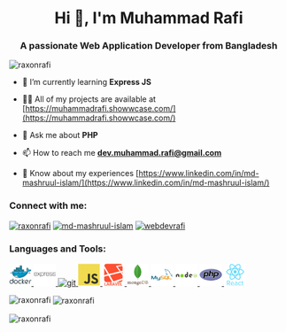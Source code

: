 <h1 align="center">Hi 👋, I'm Muhammad Rafi</h1>
<h3 align="center">A passionate Web Application Developer from Bangladesh</h3>

<p align="left"> <img src="https://komarev.com/ghpvc/?username=raxonrafi&label=Profile%20views&color=0e75b6&style=flat" alt="raxonrafi" /> </p>

- 🌱 I’m currently learning **Express JS**

- 👨‍💻 All of my projects are available at [https://muhammadrafi.showwcase.com/](https://muhammadrafi.showwcase.com/)

- 💬 Ask me about **PHP**

- 📫 How to reach me **dev.muhammad.rafi@gmail.com**

- 📄 Know about my experiences [https://www.linkedin.com/in/md-mashruul-islam/](https://www.linkedin.com/in/md-mashruul-islam/)

<h3 align="left">Connect with me:</h3>
<p align="left">
<a href="https://twitter.com/raxonrafi" target="blank"><img align="center" src="https://raw.githubusercontent.com/rahuldkjain/github-profile-readme-generator/master/src/images/icons/Social/twitter.svg" alt="raxonrafi" height="30" width="40" /></a>
<a href="https://linkedin.com/in/md-mashruul-islam" target="blank"><img align="center" src="https://raw.githubusercontent.com/rahuldkjain/github-profile-readme-generator/master/src/images/icons/Social/linked-in-alt.svg" alt="md-mashruul-islam" height="30" width="40" /></a>
<a href="https://instagram.com/webdevrafi" target="blank"><img align="center" src="https://raw.githubusercontent.com/rahuldkjain/github-profile-readme-generator/master/src/images/icons/Social/instagram.svg" alt="webdevrafi" height="30" width="40" /></a>
</p>

<h3 align="left">Languages and Tools:</h3>
<p align="left"> <a href="https://www.docker.com/" target="_blank" rel="noreferrer"> <img src="https://raw.githubusercontent.com/devicons/devicon/master/icons/docker/docker-original-wordmark.svg" alt="docker" width="40" height="40"/> </a> <a href="https://expressjs.com" target="_blank" rel="noreferrer"> <img src="https://raw.githubusercontent.com/devicons/devicon/master/icons/express/express-original-wordmark.svg" alt="express" width="40" height="40"/> </a> <a href="https://git-scm.com/" target="_blank" rel="noreferrer"> <img src="https://www.vectorlogo.zone/logos/git-scm/git-scm-icon.svg" alt="git" width="40" height="40"/> </a> <a href="https://developer.mozilla.org/en-US/docs/Web/JavaScript" target="_blank" rel="noreferrer"> <img src="https://raw.githubusercontent.com/devicons/devicon/master/icons/javascript/javascript-original.svg" alt="javascript" width="40" height="40"/> </a> <a href="https://laravel.com/" target="_blank" rel="noreferrer"> <img src="https://raw.githubusercontent.com/devicons/devicon/master/icons/laravel/laravel-plain-wordmark.svg" alt="laravel" width="40" height="40"/> </a> <a href="https://www.mongodb.com/" target="_blank" rel="noreferrer"> <img src="https://raw.githubusercontent.com/devicons/devicon/master/icons/mongodb/mongodb-original-wordmark.svg" alt="mongodb" width="40" height="40"/> </a> <a href="https://www.mysql.com/" target="_blank" rel="noreferrer"> <img src="https://raw.githubusercontent.com/devicons/devicon/master/icons/mysql/mysql-original-wordmark.svg" alt="mysql" width="40" height="40"/> </a> <a href="https://nodejs.org" target="_blank" rel="noreferrer"> <img src="https://raw.githubusercontent.com/devicons/devicon/master/icons/nodejs/nodejs-original-wordmark.svg" alt="nodejs" width="40" height="40"/> </a> <a href="https://www.php.net" target="_blank" rel="noreferrer"> <img src="https://raw.githubusercontent.com/devicons/devicon/master/icons/php/php-original.svg" alt="php" width="40" height="40"/> </a> <a href="https://reactjs.org/" target="_blank" rel="noreferrer"> <img src="https://raw.githubusercontent.com/devicons/devicon/master/icons/react/react-original-wordmark.svg" alt="react" width="40" height="40"/> </a> </p>

<p><img align="left" src="https://github-readme-stats.vercel.app/api/top-langs?username=raxonrafi&show_icons=true&locale=en&layout=compact" alt="raxonrafi" /></p>

<p>&nbsp;<img align="center" src="https://github-readme-stats.vercel.app/api?username=raxonrafi&show_icons=true&locale=en" alt="raxonrafi" /></p>

<p><img align="center" src="https://github-readme-streak-stats.herokuapp.com/?user=raxonrafi&" alt="raxonrafi" /></p>
